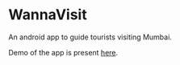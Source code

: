 # WannaVisit

An android app to guide tourists visiting Mumbai.

Demo of the app is present [here](https://drive.google.com/file/d/19_ZwyKcADJwYl0oygPmWh0ehXTjIqXO0/view).
